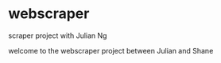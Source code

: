 # webscraper
scraper project with Julian Ng

welcome to the webscraper project between Julian and Shane